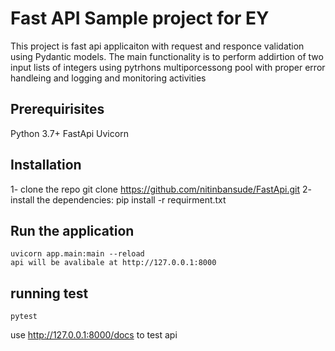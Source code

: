 # Fast API Sample project for EY
This project is fast api applicaiton with request and responce validation using Pydantic models.
The main functionality is to perform addirtion of two input lists of integers using pytrhons multiporcessong pool with proper error handleing and logging and monitoring activities

## Prerequirisites

Python 3.7+
FastApi
Uvicorn

## Installation
1- clone the repo 
    git clone https://github.com/nitinbansude/FastApi.git
2- install the dependencies:
    pip install -r requirment.txt

## Run the application
    uvicorn app.main:main --reload 
    api will be avalibale at http://127.0.0.1:8000

## running test
    pytest

use http://127.0.0.1:8000/docs to test api